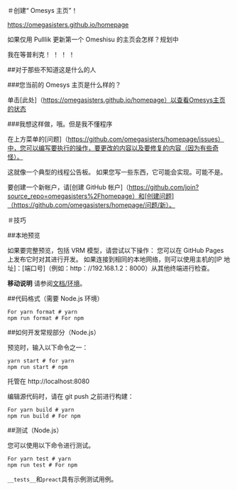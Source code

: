 ＃创建“ Omesys 主页”！

https://omegasisters.github.io/homepage

如果仅用 Pulllik 更新第一个 Omeshisu 的主页会怎样？规划中

我在等普利克！ ！ ！ ！

##对于那些不知道这是什么的人

###您当前的 Omesys 主页是什么样的？

单击[此处]（https://omegasisters.github.io/homepage）以查看Omesys主页的状态

###我想这样做，哦。但是我不懂程序

在上方菜单的[问题]（https://github.com/omegasisters/homepage/issues）中，您可以编写要执行的操作，要更改的内容以及要修复的内容（因为有些奇怪）。

这就像一个典型的线程公告板。
如果您写一些东西，它可能会实现。可能不是。

要创建一个新帐户，请[创建 GitHub 帐户]（https://github.com/join?source_repo=omegasisters%2Fhomepage）和[创建问题]（https://github.com/omegasisters/homepage/问题/新）。

＃技巧

##本地预览

如果要完整预览，包括 VRM 模型，请尝试以下操作：
您可以在 GitHub Pages 上发布它时对其进行开发。
如果连接到相同的本地网络，则可以使用主机的[IP 地址]：[端口号]（例如：http：//192.168.1.2：8000）从其他终端进行检查。

**移动说明**
请参阅[文档/环境](documents/environment)。

##代码格式（需要 Node.js 环境）

```
For yarn format # yarn
npm run format # For npm
```

##如何开发常规部分（Node.js）

预览时，输入以下命令之一：

```
yarn start # for yarn
npm run start # npm
```

托管在 http://localhost:8080

编辑源代码时，请在 git push 之前进行构建：

```
For yarn build # yarn
npm run build # For npm
```

##测试（Node.js）

您可以使用以下命令进行测试。

```
For yarn test # yarn
npm run test # For npm
```

`__tests__`和`preact`具有示例测试用例。
